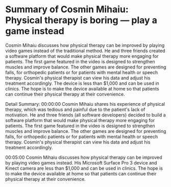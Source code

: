# Summary of Cosmin Mihaiu: Physical therapy is boring — play a game instead

Cosmin Mihaiu discusses how physical therapy can be improved by playing video games instead of the traditional method. He and three friends created a software platform that would make physical therapy more engaging for patients. The first game featured in the video is designed to strengthen muscles and improve balance. The other games are designed for preventing falls, for orthopedic patients or for patients with mental health or speech therapy. Cosmin's physical therapist can view his data and adjust his treatment accordingly. The device is less than $1,000 and can be used in clinics. The hope is to make the device available at home so that patients can continue their physical therapy at their convenience.

Detail Summary: 
00:00:00
Cosmin Mihaiu shares his experience of physical therapy, which was tedious and painful due to the patient's lack of motivation. He and three friends (all software developers) decided to build a software platform that would make physical therapy more engaging for patients. The first game featured in the video is designed to strengthen muscles and improve balance. The other games are designed for preventing falls, for orthopedic patients or for patients with mental health or speech therapy. Cosmin's physical therapist can view his data and adjust his treatment accordingly.

00:05:00
Cosmin Mihaiu discusses how physical therapy can be improved by playing video games instead. His Microsoft Surface Pro 3 device and Kinect camera are less than $1,000 and can be used in clinics. The hope is to make the device available at home so that patients can continue their physical therapy at their convenience.

